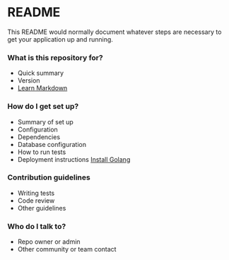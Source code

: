 # README #

This README would normally document whatever steps are necessary to get your application up and running.

### What is this repository for? ###

* Quick summary
* Version
* [Learn Markdown](https://bitbucket.org/tutorials/markdowndemo)

### How do I get set up? ###

* Summary of set up
* Configuration
* Dependencies
* Database configuration
* How to run tests
* Deployment instructions
[Install Golang](https://golang.org/doc/install)

### Contribution guidelines ###

* Writing tests
* Code review
* Other guidelines

### Who do I talk to? ###

* Repo owner or admin
* Other community or team contact
